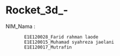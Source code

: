 # Rocket_3d_-
NIM_Nama : 

           E1E120028_Farid rahman laode
           E1E120015_Muhamad syahreza jaelani
           E1E120017_Mutrafin
